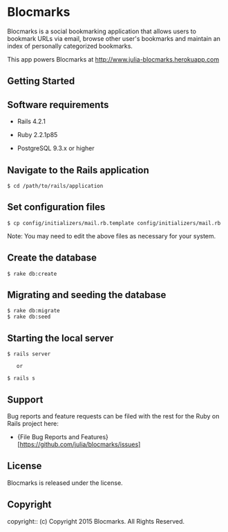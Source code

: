 # Blocmarks

Blocmarks is a social bookmarking application that allows users to bookmark URLs via email, browse other user's bookmarks and maintain an index of personally categorized bookmarks.

This app powers Blocmarks at http://www.julia-blocmarks.herokuapp.com

## Getting Started

## Software requirements

- Rails 4.2.1

- Ruby 2.2.1p85

- PostgreSQL 9.3.x or higher

## Navigate to the Rails application

```
$ cd /path/to/rails/application
```

## Set configuration files

```
$ cp config/initializers/mail.rb.template config/initializers/mail.rb
```

Note:  You may need to edit the above files as necessary for your system.

## Create the database

 ```
 $ rake db:create
 ```

## Migrating and seeding the database

```
$ rake db:migrate
$ rake db:seed
```

## Starting the local server

```
$ rails server

   or

$ rails s
```

## Support

Bug reports and feature requests can be filed with the rest for the Ruby on Rails project here:

* {File Bug Reports and Features}[https://github.com/julia/blocmarks/issues]

## License

Blocmarks is released under the <LICENSE-NAME> license.

## Copyright

copyright:: (c) Copyright 2015 Blocmarks. All Rights Reserved.
